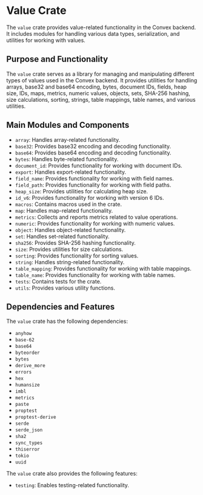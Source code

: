# Value Crate

The `value` crate provides value-related functionality in the Convex backend. It includes modules for handling various data types, serialization, and utilities for working with values.

## Purpose and Functionality

The `value` crate serves as a library for managing and manipulating different types of values used in the Convex backend. It provides utilities for handling arrays, base32 and base64 encoding, bytes, document IDs, fields, heap size, IDs, maps, metrics, numeric values, objects, sets, SHA-256 hashing, size calculations, sorting, strings, table mappings, table names, and various utilities.

## Main Modules and Components

- `array`: Handles array-related functionality.
- `base32`: Provides base32 encoding and decoding functionality.
- `base64`: Provides base64 encoding and decoding functionality.
- `bytes`: Handles byte-related functionality.
- `document_id`: Provides functionality for working with document IDs.
- `export`: Handles export-related functionality.
- `field_name`: Provides functionality for working with field names.
- `field_path`: Provides functionality for working with field paths.
- `heap_size`: Provides utilities for calculating heap size.
- `id_v6`: Provides functionality for working with version 6 IDs.
- `macros`: Contains macros used in the crate.
- `map`: Handles map-related functionality.
- `metrics`: Collects and reports metrics related to value operations.
- `numeric`: Provides functionality for working with numeric values.
- `object`: Handles object-related functionality.
- `set`: Handles set-related functionality.
- `sha256`: Provides SHA-256 hashing functionality.
- `size`: Provides utilities for size calculations.
- `sorting`: Provides functionality for sorting values.
- `string`: Handles string-related functionality.
- `table_mapping`: Provides functionality for working with table mappings.
- `table_name`: Provides functionality for working with table names.
- `tests`: Contains tests for the crate.
- `utils`: Provides various utility functions.

## Dependencies and Features

The `value` crate has the following dependencies:

- `anyhow`
- `base-62`
- `base64`
- `byteorder`
- `bytes`
- `derive_more`
- `errors`
- `hex`
- `humansize`
- `imbl`
- `metrics`
- `paste`
- `proptest`
- `proptest-derive`
- `serde`
- `serde_json`
- `sha2`
- `sync_types`
- `thiserror`
- `tokio`
- `uuid`

The `value` crate also provides the following features:

- `testing`: Enables testing-related functionality.
